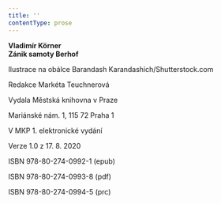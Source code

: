 ```yaml
---
title: ''
contentType: prose
---
```


**Vladimír Körner  
Zánik samoty Berhof**

  

Ilustrace na obálce Barandash Karandashich/Shutterstock.com

Redakce Markéta Teuchnerová

  

Vydala Městská knihovna v Praze

Mariánské nám. 1, 115 72 Praha 1

  

V MKP 1. elektronické vydání

Verze 1.0 z 17. 8. 2020

  

ISBN 978-80-274-0992-1 (epub)

ISBN 978-80-274-0993-8 (pdf)

ISBN 978-80-274-0994-5 (prc)
